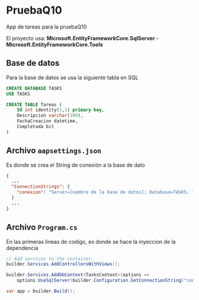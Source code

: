 # PruebaQ10
App de tareas para la pruebaQ10

El proyecto usa: 
**Microsoft.EntityFrameworkCore.SqlServer** - 
**Microsoft.EntityFrameworkCore.Tools**

## Base de datos
Para la base de datos se usa la siguiente tabla en SQL

```SQL
CREATE DATABASE TASKS
USE TASKS

CREATE TABLE Tareas (
	Id int identity(1,1) primary key,
	Descripcion varchar(100),
	FechaCreacion datetime,
	Completada bit
)
```

## Archivo ``aapsettings.json``
Es donde se crea el String de conexión a la base de dato 
```JSON
{
  ...  
  "ConnectionStrings": {
    "conexion": "Server=[nombre de la base de datos]; Database=TASKS; Trusted_Connection=True; TrustServerCertificate=True;"
  }
  ...
}
```
## Archivo ``Program.cs``
En las primeras lineas de codigo, es donde se hace la inyeccion de la dependencia

```csharp
// Add services to the container.
builder.Services.AddControllersWithViews();

builder.Services.AddDbContext<TasksContext>(options =>
    options.UseSqlServer(builder.Configuration.GetConnectionString("conexion")));

var app = builder.Build();
```

